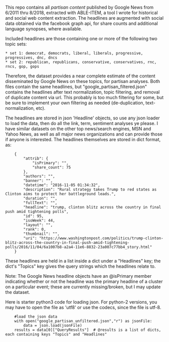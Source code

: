This repo contains all *partisan content* published by Google News from 6/2011 thru 8/2018, extracted with ABLE-ITEM, a tool I wrote for historical and social web content extraction.
The headlines are augmented with social data obtained via the facebook graph api, for share counts and additional language synopses, where available.

Included headlines are those containing one or more of the following two topic sets:

	* set 1: democrat, democrats, liberal, liberals, progressive, progressives, dnc, dncs
	* set 2: republican, republicans, conservative, conservatives, rnc, rncs, gop, gops

Therefore, the dataset provides a near complete estimate of the content disseminated by Google News on these topics, for partisan analyses.
Both files contain the same headlines, but "google_partisan_filtered.json" contains the headlines after text normalization, topic filtering, and removal of duplicate content via url. This
probably is too much filtering for some, but be sure to implement your own filtering as needed (de-duplication, text-normalization, etc).

The headlines are stored in json 'Headline' objects, so use any json loader to load the data, then do all the link, term, sentiment analyses ye please.
I have similar datasets on the other top news/search engines, MSN and Yahoo News, as well as all major news organizations and can provide those if anyone is interested.
The headlines themselves are stored in dict format, as:
```
    {
        "attrib": {
            "isPrimary": "",
            "share_count": 75
        },
        "authors": "",
        "banner": "",
        "datetime": "2016-11-05 01:34:32",
        "description": "Rural strategy takes Trump to red states as Clinton aims to protect her battleground leads.",
        "duration": "",
        "fullText": "",
        "headline": "trump, clinton blitz across the country in final push amid tightening polls",
        "id": 95,
        "isoWeek": 44,
        "layout": "",
        "rank": 0,
        "thumbnail": "",
        "uri": "https://www.washingtonpost.com/politics/trump-clinton-blitz-across-the-country-in-final-push-amid-tightening-polls/2016/11/04/6a1007b8-a2a4-11e6-8832-23a007c77bb4_story.html"
    }
```
These headlines are held in a list inside a dict under a "Headlines" key; the dict's "Topics" key gives the query strings which the headlines relate to.

Note: The Google News headline objects have an @isPrimary member indicating whether or not the headline was the primary headline of a cluster on a particular event; these are currently missing/broken, but I 
may update the dataset.


Here is starter python3 code for loading json. For python-2 versions, you may have to open the file as 'utf8' or use the codecs, since the file is utf-8.
```
	#load the json data
	with open("google_partisan_unfiltered.json","r") as jsonFile:
		data = json.load(jsonFile)
	results = data[0]["QueryResults"]  # @results is a list of dicts, each containing keys "Topics" and "Headlines"	
```
